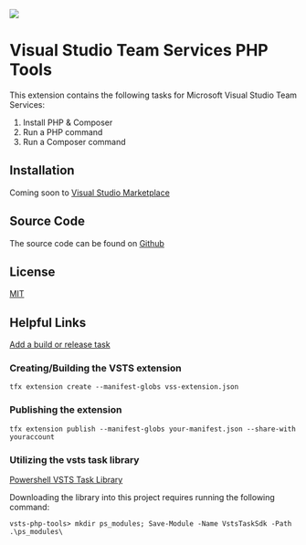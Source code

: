 ![](https://github.com/incarnate/vsts-php-tools/blob/master/images/Icon128.png)

# Visual Studio Team Services PHP Tools

This extension contains the following tasks for Microsoft Visual Studio Team Services:<br>

1. Install PHP & Composer
2. Run a PHP command
3. Run a Composer command

## Installation

Coming soon to [Visual Studio Marketplace](https://marketplace.visualstudio.com/vsts)

## Source Code

The source code can be found on [Github](https://github.com/incarnate/vsts-php-tools)

## License

[MIT](https://github.com/incarnate/vsts-php-tools/master/LICENSE)

## Helpful Links

[Add a build or release task](https://docs.microsoft.com/en-us/vsts/extend/develop/add-build-task?view=vsts)

### Creating/Building the VSTS extension
```
tfx extension create --manifest-globs vss-extension.json
```

### Publishing the extension
```
tfx extension publish --manifest-globs your-manifest.json --share-with youraccount
```

### Utilizing the vsts task library
[Powershell VSTS Task Library](https://github.com/Microsoft/vsts-task-lib/blob/master/powershell/Docs/Consuming.md#package-the-sdk-with-the-task)

Downloading the library into this project requires running the following command:
```
vsts-php-tools> mkdir ps_modules; Save-Module -Name VstsTaskSdk -Path .\ps_modules\
```